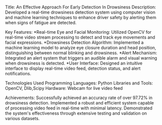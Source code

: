 Title: An Effective Approach For Early Detection In Drowsiness
Description: Developed a real-time drowsiness detection system using computer vision and machine learning techniques to enhance driver safety by alerting them when signs of fatigue are detected.

Key Features:
*Real-time Eye and Facial Monitoring: Utilized OpenCV for real-time video stream processing to detect and track eye movements and facial expressions.
*Drowsiness Detection Algorithm: Implemented a machine learning model to analyze eye closure duration and head position, distinguishing between normal blinking and drowsiness.
*Alert Mechanism: Integrated an alert system that triggers an audible alarm and visual warning when drowsiness is detected.
*User Interface: Designed an intuitive interface to display real-time video feed, detection status, and alert notifications.

Technologies Used
Programming Languages: Python
Libraries and Tools: OpenCV, Dlib,Scipy
Hardware: Webcam for live video feed

Achievements:
Successfully achieved an accuracy rate of over 97.72% in drowsiness detection.
Implemented a robust and efficient system capable of processing video feed in real-time with minimal latency.
Demonstrated the system's effectiveness through extensive testing and validation on various datasets.
